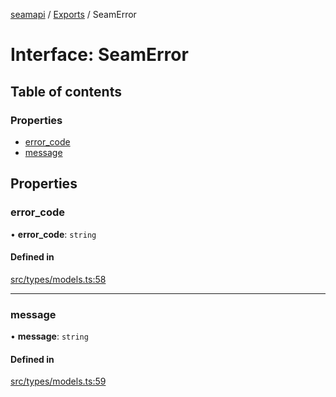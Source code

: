 [seamapi](../README.md) / [Exports](../modules.md) / SeamError

# Interface: SeamError

## Table of contents

### Properties

- [error\_code](SeamError.md#error_code)
- [message](SeamError.md#message)

## Properties

### error\_code

• **error\_code**: `string`

#### Defined in

[src/types/models.ts:58](https://github.com/seamapi/javascript/blob/main/src/types/models.ts#L58)

___

### message

• **message**: `string`

#### Defined in

[src/types/models.ts:59](https://github.com/seamapi/javascript/blob/main/src/types/models.ts#L59)
